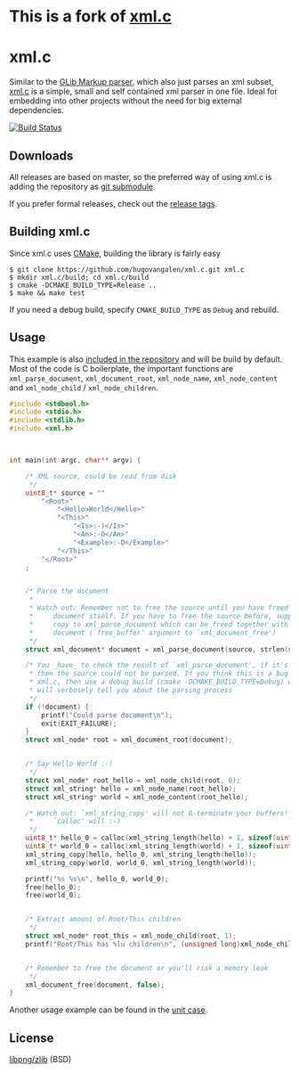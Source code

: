 # This is a fork of [xml.c](https://github.com/ooxi/xml.c)

xml.c
=====

Similar to the [GLib Markup parser](http://developer.gnome.org/glib/2.34/glib-Simple-XML-Subset-Parser.html),
which also just parses an xml subset, [xml.c](https://github.com/ooxi/xml.c) is
a simple, small and self contained xml parser in one file. Ideal for embedding
into other projects without the need for big external dependencies.

[![Build Status](https://github.com/hugovangalen/xml.c/actions/workflows/ci.yaml/badge.svg)](https://github.com/hugovangalen/xml.c/actions)


Downloads
---------

All releases are based on master, so the preferred way of using xml.c is adding
the repository as [git submodule](http://git-scm.com/book/en/Git-Tools-Submodules).

If you prefer formal releases, check out the [release tags](https://github.com/ooxi/xml.c/tags).


Building xml.c
--------------

Since xml.c uses [CMake](http://www.cmake.org/), building the library is fairly
easy

    $ git clone https://github.com/hugovangalen/xml.c.git xml.c
    $ mkdir xml.c/build; cd xml.c/build
    $ cmake -DCMAKE_BUILD_TYPE=Release ..
    $ make && make test

If you need a debug build, specify `CMAKE_BUILD_TYPE` as `Debug` and rebuild.


Usage
-----

This example is also [included in the repository](https://github.com/ooxi/xml.c/blob/master/test/example.c)
and will be build by default. Most of the code is C boilerplate, the important
functions are `xml_parse_document`, `xml_document_root`, `xml_node_name`,
`xml_node_content` and `xml_node_child` / `xml_node_children`.

```c
#include <stdbool.h>
#include <stdio.h>
#include <stdlib.h>
#include <xml.h>



int main(int argc, char** argv) {

	/* XML source, could be read from disk
	 */
	uint8_t* source = ""
		"<Root>"
			"<Hello>World</Hello>"
			"<This>"
				"<Is>:-)</Is>"
				"<An>:-O</An>"
				"<Example>:-D</Example>"
			"</This>"
		"</Root>"
	;


	/* Parse the document
	 *
	 * Watch out: Remember not to free the source until you have freed the
	 *     document itself. If you have to free the source before, supply a
	 *     copy to xml_parse_document which can be freed together with the
	 *     document (`free_buffer' argument to `xml_document_free')
	 */
	struct xml_document* document = xml_parse_document(source, strlen(source));

	/* You _have_ to check the result of `xml_parse_document', if it's 0
	 * then the source could not be parsed. If you think this is a bug in
	 * xml.c, then use a debug build (cmake -DCMAKE_BUILD_TYPE=Debug) which
	 * will verbosely tell you about the parsing process
	 */
	if (!document) {
		printf("Could parse document\n");
		exit(EXIT_FAILURE);
	}
	struct xml_node* root = xml_document_root(document);


	/* Say Hello World :-)
	 */
	struct xml_node* root_hello = xml_node_child(root, 0);
	struct xml_string* hello = xml_node_name(root_hello);
	struct xml_string* world = xml_node_content(root_hello);

	/* Watch out: `xml_string_copy' will not 0-terminate your buffers! (but
	 *     `calloc' will :-)
	 */
	uint8_t* hello_0 = calloc(xml_string_length(hello) + 1, sizeof(uint8_t));
	uint8_t* world_0 = calloc(xml_string_length(world) + 1, sizeof(uint8_t));
	xml_string_copy(hello, hello_0, xml_string_length(hello));
	xml_string_copy(world, world_0, xml_string_length(world));

	printf("%s %s\n", hello_0, world_0);
	free(hello_0);
	free(world_0);


	/* Extract amount of Root/This children
	 */
	struct xml_node* root_this = xml_node_child(root, 1);
	printf("Root/This has %lu children\n", (unsigned long)xml_node_children(root_this));


	/* Remember to free the document or you'll risk a memory leak
	 */
	xml_document_free(document, false);
}
```

Another usage example can be found in the [unit case](https://github.com/ooxi/xml.c/blob/master/test/test-xml-c.c).


License
-------

[libpng/zlib](https://github.com/ooxi/xml.c/blob/master/LICENSE) (BSD)

